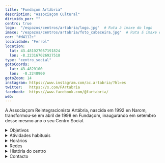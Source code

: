 ```yaml
---
title: "Fundaçom Artábria"
description: "Associaçom Cultural"
dirixido_por: ""
centro: true
logo:  "/espazos/centros/artabria/logo.jpg"  # Ruta á imaxe do logo
imaxe: "/espazos/centros/artabria/foto_cabeceira.jpg"  # Ruta á imaxe de fondo
cor: "#d4112c"
localidade: "Ferrol"
location:
  lat: 43.481027057191824
  lon: -8.223167026927518
type: "centro_social"
gotoCoords:
  lat: 43.4820100
  lon:  -8.2248900
gotoZoom: 14
instagram: https://www.instagram.com/ac.artabria/?hl=es
twitter:   https://x.com/FArtabria
facebook:  https://www.facebook.com/@fartabria/
web:
---
```

A Associaçom Reintegracionista Artábria, nascida em 1992 en Narom, transformou-se em abril de 1998 en Fundaçom, inaugurando em setembro desse mesmo ano o seu Centro Social.

<details>
  <summary>Objetivos</summary>
  <ul>
    <li>Objetivo 1</li>
    <li>Objetivo 2</li>
    <li>Objetivo 3</li>
  </ul>
</details>

<details>
  <summary>Atividades habituais</summary>
  <p>No Centro Social organizamos umha ampla variedade de atividades:</p>
  <ul>
    <li>Talheres</li>
    <li>Faladoiros</li>
    <li>Projeçons</li>
    <li>Juntanzas</li>
  </ul>
</details>

<details>
  <summary>Horários</summary>
  <p>Os horários habituais do centro som os seguintes:</p>
  <ul>
    <li><strong>Segundas a sextas:</strong> 16:00 - 21:00.</li>
    <li><strong>Sábados:</strong> 10:00 - 14:00 e 16:00 - 20:00.</li>
    <li><strong>Domingos:</strong> Pechado, excepto para eventos programados.</li>
  </ul>
</details>

<details>
  <summary>Redes</summary>
  <p>Conhece-nos a través de:</p>
  <ul>
    <li>Instragram</li>
    <li>Twiter/X</li>
    <li>Facebook</li>
    <li>Bluesky</li>
  </ul>
</details>

<details>
  <summary>História do centro</summary>
  <p></p>
</details>

<details>
  <summary>Contacto</summary>
  <p>Podes contatar connosco a través de:</p>
  <ul>
    <li>Email: contacto@email.com</li>
    <li>Teléfono: 111 111 111</li>
    <li>Endereço: - </li>
  </ul>
</details>